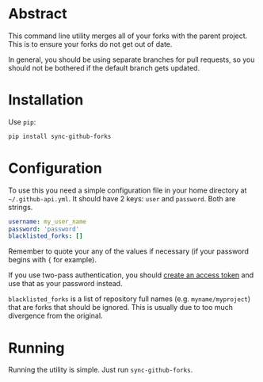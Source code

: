 # Abstract

This command line utility merges all of your forks with the parent project. This is to ensure your forks do not get out of date.

In general, you should be using separate branches for pull requests, so you should not be bothered if the default branch gets updated.

# Installation

Use `pip`:

```bash
pip install sync-github-forks
```

# Configuration

To use this you need a simple configuration file in your home directory at `~/.github-api.yml`. It should have 2 keys: `user` and `password`. Both are strings.

```yaml
username: my_user_name
password: 'password'
blacklisted_forks: []
```

Remember to quote your any of the values if necessary (if your password begins with `{` for example).

If you use two-pass authentication, you should [create an access token](https://github.com/settings/applications) and use that as your password instead.

`blacklisted_forks` is a list of repository full names (e.g. `myname/myproject`) that are forks that should be ignored. This is usually due to too much divergence from the original.

# Running

Running the utility is simple. Just run `sync-github-forks`.
